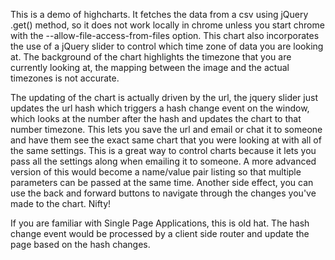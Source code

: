 This is a demo of highcharts.  It fetches the data from a csv using jQuery .get() method, so it does not work locally in chrome 
unless you start chrome with the --allow-file-access-from-files option.  This chart also incorporates the use of a jQuery 
slider to control which time zone of data you are looking at.  The background of the chart highlights the timezone that you are currently
looking at, the mapping between the image and the actual timezones is not accurate.

The updating of the chart is actually driven by the url, the jquery slider just updates the url hash which triggers a hash change event on
the window, which looks at the number after the hash and updates the chart to that number timezone.  This lets you save the url and email or
chat it to someone and have them see the exact same chart that you were looking at with all of the same settings.  This is a great way to
control charts because it lets you pass all the settings along when emailing it to someone.  A more advanced version of this would become
a name/value pair listing so that multiple parameters can be passed at the same time.  Another side effect, you can use the back and forward buttons to
navigate through the changes you've made to the chart.  Nifty!

If you are familiar with Single Page Applications, this is old hat.  The hash change event would be processed by a client side router and
update the page based on the hash changes.